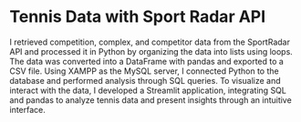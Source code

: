 # Tennis Data with Sport Radar API
I retrieved competition, complex, and competitor data from the SportRadar API and processed it in Python by organizing the data into lists using loops. The data was converted into a DataFrame with pandas and exported to a CSV file. Using XAMPP as the MySQL server, I connected Python to the database and performed analysis through SQL queries. To visualize and interact with the data, I developed a Streamlit application, integrating SQL and pandas to analyze tennis data and present insights through an intuitive interface.
